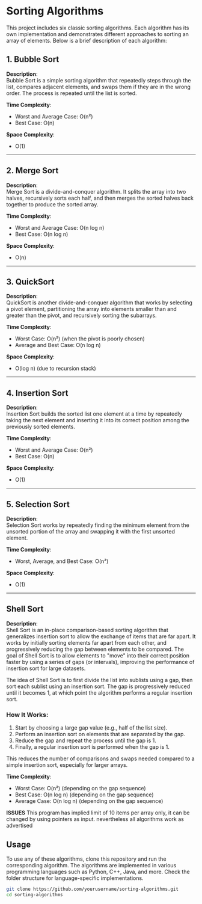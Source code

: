 # Sorting Algorithms

This project includes six classic sorting algorithms. Each algorithm has its own implementation and demonstrates different approaches to sorting an array of elements. Below is a brief description of each algorithm:

## 1. Bubble Sort

**Description**:  
Bubble Sort is a simple sorting algorithm that repeatedly steps through the list, compares adjacent elements, and swaps them if they are in the wrong order. The process is repeated until the list is sorted.

**Time Complexity**:  
- Worst and Average Case: O(n²)
- Best Case: O(n)

**Space Complexity**:  
- O(1)

---

## 2. Merge Sort

**Description**:  
Merge Sort is a divide-and-conquer algorithm. It splits the array into two halves, recursively sorts each half, and then merges the sorted halves back together to produce the sorted array.

**Time Complexity**:  
- Worst and Average Case: O(n log n)
- Best Case: O(n log n)

**Space Complexity**:  
- O(n)

---

## 3. QuickSort

**Description**:  
QuickSort is another divide-and-conquer algorithm that works by selecting a pivot element, partitioning the array into elements smaller than and greater than the pivot, and recursively sorting the subarrays.

**Time Complexity**:  
- Worst Case: O(n²) (when the pivot is poorly chosen)
- Average and Best Case: O(n log n)

**Space Complexity**:  
- O(log n) (due to recursion stack)

---

## 4. Insertion Sort

**Description**:  
Insertion Sort builds the sorted list one element at a time by repeatedly taking the next element and inserting it into its correct position among the previously sorted elements.

**Time Complexity**:  
- Worst and Average Case: O(n²)
- Best Case: O(n)

**Space Complexity**:  
- O(1)

---

## 5. Selection Sort

**Description**:  
Selection Sort works by repeatedly finding the minimum element from the unsorted portion of the array and swapping it with the first unsorted element.

**Time Complexity**:  
- Worst, Average, and Best Case: O(n²)

**Space Complexity**:  
- O(1)

---

## Shell Sort

**Description**:  
Shell Sort is an in-place comparison-based sorting algorithm that generalizes insertion sort to allow the exchange of items that are far apart. It works by initially sorting elements far apart from each other, and progressively reducing the gap between elements to be compared. The goal of Shell Sort is to allow elements to "move" into their correct position faster by using a series of gaps (or intervals), improving the performance of insertion sort for large datasets.

The idea of Shell Sort is to first divide the list into sublists using a gap, then sort each sublist using an insertion sort. The gap is progressively reduced until it becomes 1, at which point the algorithm performs a regular insertion sort.

### How It Works:
1. Start by choosing a large gap value (e.g., half of the list size).
2. Perform an insertion sort on elements that are separated by the gap.
3. Reduce the gap and repeat the process until the gap is 1.
4. Finally, a regular insertion sort is performed when the gap is 1.

This reduces the number of comparisons and swaps needed compared to a simple insertion sort, especially for larger arrays.

**Time Complexity**:  
- Worst Case: O(n²) (depending on the gap sequence)
- Best Case: O(n log n) (depending on the gap sequence)
- Average Case: O(n log n) (depending on the gap sequence)

**ISSUES** 
This program has implied limit of 10 items per array only, it can be changed by using pointers as input. nevertheless all algorithms work as advertised 
## Usage

To use any of these algorithms, clone this repository and run the corresponding algorithm. The algorithms are implemented in various programming languages such as Python, C++, Java, and more. Check the folder structure for language-specific implementations.

```bash
git clone https://github.com/yourusername/sorting-algorithms.git
cd sorting-algorithms
